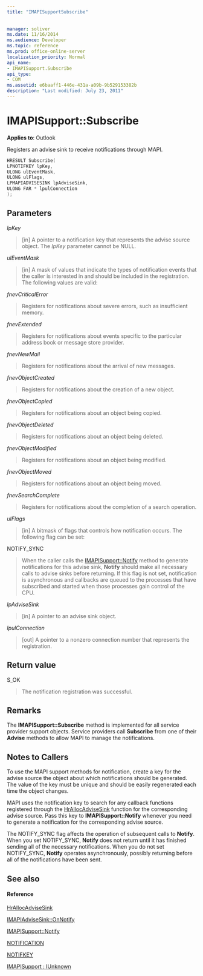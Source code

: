 ```yaml
---
title: "IMAPISupportSubscribe"
 
 
manager: soliver
ms.date: 11/16/2014
ms.audience: Developer
ms.topic: reference
ms.prod: office-online-server
localization_priority: Normal
api_name:
- IMAPISupport.Subscribe
api_type:
- COM
ms.assetid: e6baaff1-446e-431a-a09b-9b529153382b
description: "Last modified: July 23, 2011"
---
```


# IMAPISupport::Subscribe

  
  
**Applies to**: Outlook 
  
Registers an advise sink to receive notifications through MAPI.
  
```cpp
HRESULT Subscribe(
LPNOTIFKEY lpKey,
ULONG ulEventMask,
ULONG ulFlags,
LPMAPIADVISESINK lpAdviseSink,
ULONG FAR * lpulConnection
);
```

## Parameters

 _lpKey_
  
> [in] A pointer to a notification key that represents the advise source object. The  _lpKey_ parameter cannot be NULL. 
    
 _ulEventMask_
  
> [in] A mask of values that indicate the types of notification events that the caller is interested in and should be included in the registration. The following values are valid:
    
 _fnevCriticalError_
  
> Registers for notifications about severe errors, such as insufficient memory.
    
 _fnevExtended_
  
> Registers for notifications about events specific to the particular address book or message store provider.
    
 _fnevNewMail_
  
> Registers for notifications about the arrival of new messages. 
    
 _fnevObjectCreated_
  
> Registers for notifications about the creation of a new object.
    
 _fnevObjectCopied_
  
> Registers for notifications about an object being copied.
    
 _fnevObjectDeleted_
  
> Registers for notifications about an object being deleted.
    
 _fnevObjectModified_
  
> Registers for notifications about an object being modified.
    
 _fnevObjectMoved_
  
> Registers for notifications about an object being moved.
    
 _fnevSearchComplete_
  
> Registers for notifications about the completion of a search operation.
    
 _ulFlags_
  
> [in] A bitmask of flags that controls how notification occurs. The following flag can be set:
    
NOTIFY_SYNC 
  
> When the caller calls the [IMAPISupport::Notify](imapisupport-notify.md) method to generate notifications for this advise sink, **Notify** should make all necessary calls to advise sinks before returning. If this flag is not set, notification is asynchronous and callbacks are queued to the processes that have subscribed and started when those processes gain control of the CPU. 
    
 _lpAdviseSink_
  
> [in] A pointer to an advise sink object. 
    
 _lpulConnection_
  
> [out] A pointer to a nonzero connection number that represents the registration.
    
## Return value

S_OK 
  
> The notification registration was successful.
    
## Remarks

The **IMAPISupport::Subscribe** method is implemented for all service provider support objects. Service providers call **Subscribe** from one of their **Advise** methods to allow MAPI to manage the notifications. 
  
## Notes to Callers

To use the MAPI support methods for notification, create a key for the advise source the object about which notifications should be generated. The value of the key must be unique and should be easily regenerated each time the object changes. 
  
MAPI uses the notification key to search for any callback functions registered through the [HrAllocAdviseSink](hrallocadvisesink.md) function for the corresponding advise source. Pass this key to **IMAPISupport::Notify** whenever you need to generate a notification for the corresponding advise source. 
  
The NOTIFY_SYNC flag affects the operation of subsequent calls to **Notify**. When you set NOTIFY_SYNC, **Notify** does not return until it has finished sending all of the necessary notifications. When you do not set NOTIFY_SYNC, **Notify** operates asynchronously, possibly returning before all of the notifications have been sent. 
  
## See also

#### Reference

[HrAllocAdviseSink](hrallocadvisesink.md)
  
[IMAPIAdviseSink::OnNotify](imapiadvisesink-onnotify.md)
  
[IMAPISupport::Notify](imapisupport-notify.md)
  
[NOTIFICATION](notification.md)
  
[NOTIFKEY](notifkey.md)
  
[IMAPISupport : IUnknown](imapisupportiunknown.md)


